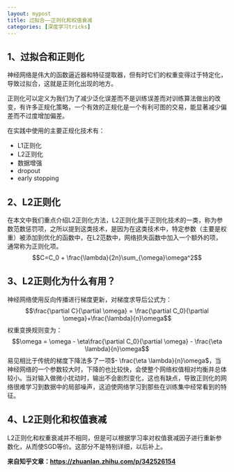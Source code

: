 ```yaml
---
layout: mypost
title: 过拟合——正则化和权值衰减
categories: [深度学习tricks]
---
```

## 1、过拟合和正则化
神经网络是伟大的函数逼近器和特征提取器，但有时它们的权重变得过于特定化，导致过拟合，这就是正则化出现的地方。

正则化可以定义为我们为了减少泛化误差而不是训练误差而对训练算法做出的改变，有许多正规化策略，一个有效的正规化是一个有利可图的交易，能显著减少偏差而不过度增加偏差。

在实践中使用的主要正规化技术有：
- L1正则化
- L2正则化
- 数据增强
- dropout
- early stopping

## 2、L2正则化
在本文中我们重点介绍L2正则化方法，L2正则化属于正则化技术的一类，称为参数范数惩罚项，之所以提到这类技术，是因为在这类技术中，特定参数（主要是权重）被添加到优化的函数中，在L2范数中，网络损失函数中加入一个额外的项，通常称为正则化项。
$$C=C_0 + \frac{\lambda}{2n}\sum_{\omega}\omega^2$$
## 3、L2正则化为什么有用？
神经网络使用反向传播进行梯度更新，对梯度求导后公式为：
$$\frac{\partial C}{\partial \omega} = \frac{\partial C_0}{\partial \omega}+\frac{\lambda}{n}\omega$$
权重变换规则变为：
$$\omega = \omega - \eta\frac{\partial C_0}{\partial \omega} - \frac{\eta \lambda}{n}\omega$$
易见相比于传统的梯度下降法多了一项$- \frac{\eta \lambda}{n}\omega$，当神经网络的一个参数较大时，下降的也比较快，会使整个网络权值相对均衡并总体较小。当对输入做微小扰动时，输出不会剧烈变化，这也有缺点，导致正则化的网络很难学习到数据中的局部噪声，这迫使网络学习到那些在训练集中经常看到的特征。
## 4、L2正则化和权值衰减
L2正则化和权重衰减并不相同，但是可以根据学习率对权值衰减因子进行重新参数化，从而使SGD等价。这部分不是特别详细，以后补上。






**来自知乎文章：https://zhuanlan.zhihu.com/p/342526154**